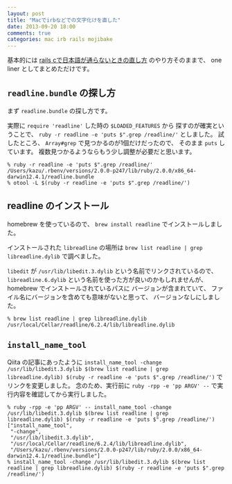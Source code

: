 ```yaml
---
layout: post
title: "Macでirbなどでの文字化けを直した"
date: 2013-09-20 18:00
comments: true
categories: mac irb rails mojibake
---
```

基本的には
[rails cで日本語が通らないときの直し方](http://qiita.com/irohiroki/items/c82657b5cb4bdb2aaac4)
のやり方そのままで、
one liner としてまとめただけです。

<!--more-->

## `readline.bundle` の探し方

まず `readline.bundle` の探し方です。

実際に `require 'readline'` した時の
`$LOADED_FEATURES` から
探すのが確実ということで、
`ruby -r readline -e 'puts $".grep /readline/'`
としました。
試したところ、
`Array#grep`
で見つかるのが1個だけだったので、
そのまま `puts` しています。
複数見つかるようならもう少し調整が必要だと思います。

```
% ruby -r readline -e 'puts $".grep /readline/'
/Users/kazu/.rbenv/versions/2.0.0-p247/lib/ruby/2.0.0/x86_64-darwin12.4.1/readline.bundle
% otool -L $(ruby -r readline -e 'puts $".grep /readline/')
```

## readline のインストール

homebrew を使っているので、
`brew install readline`
でインストールしました。

インストールされた
`libreadline`
の場所は
`brew list readline | grep libreadline.dylib`
で調べました。

`libedit`
が
`/usr/lib/libedit.3.dylib`
という名前でリンクされているので、
`libreadline.6.dylib`
という名前を使った方が良いのかもしれませんが、
homebrew でインストールされているパスに
バージョンが含まれていて、
ファイル名にバージョンを含めても意味がないと思って、
バージョンなしにしました。

```
% brew list readline | grep libreadline.dylib
/usr/local/Cellar/readline/6.2.4/lib/libreadline.dylib
```

## `install_name_tool`

Qiita の記事にあったように
`install_name_tool -change /usr/lib/libedit.3.dylib $(brew list readline | grep libreadline.dylib) $(ruby -r readline -e 'puts $".grep /readline/')`
でリンクを変更しました。
念のため、実行前に
`ruby -rpp -e 'pp ARGV' --`
で実行内容を確認してから実行しました。

```
% ruby -rpp -e 'pp ARGV' -- install_name_tool -change /usr/lib/libedit.3.dylib $(brew list readline | grep libreadline.dylib) $(ruby -r readline -e 'puts $".grep /readline/')
["install_name_tool",
 "-change",
 "/usr/lib/libedit.3.dylib",
 "/usr/local/Cellar/readline/6.2.4/lib/libreadline.dylib",
 "/Users/kazu/.rbenv/versions/2.0.0-p247/lib/ruby/2.0.0/x86_64-darwin12.4.1/readline.bundle"]
% install_name_tool -change /usr/lib/libedit.3.dylib $(brew list readline | grep libreadline.dylib) $(ruby -r readline -e 'puts $".grep /readline/')
```
